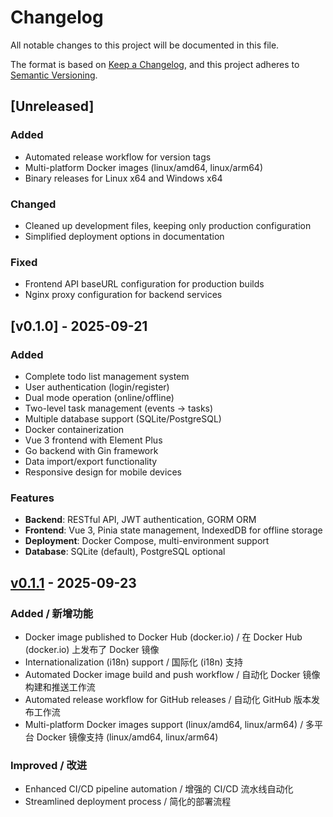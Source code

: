 # Changelog

All notable changes to this project will be documented in this file.

The format is based on [Keep a Changelog](https://keepachangelog.com/en/1.0.0/),
and this project adheres to [Semantic Versioning](https://semver.org/spec/v2.0.0.html).

## [Unreleased]

### Added
- Automated release workflow for version tags
- Multi-platform Docker images (linux/amd64, linux/arm64)
- Binary releases for Linux x64 and Windows x64

### Changed
- Cleaned up development files, keeping only production configuration
- Simplified deployment options in documentation

### Fixed
- Frontend API baseURL configuration for production builds
- Nginx proxy configuration for backend services

## [v0.1.0] - 2025-09-21

### Added
- Complete todo list management system
- User authentication (login/register)
- Dual mode operation (online/offline)
- Two-level task management (events -> tasks)
- Multiple database support (SQLite/PostgreSQL)
- Docker containerization
- Vue 3 frontend with Element Plus
- Go backend with Gin framework
- Data import/export functionality
- Responsive design for mobile devices

### Features
- **Backend**: RESTful API, JWT authentication, GORM ORM
- **Frontend**: Vue 3, Pinia state management, IndexedDB for offline storage
- **Deployment**: Docker Compose, multi-environment support
- **Database**: SQLite (default), PostgreSQL optional

[v0.1]: https://github.com/AnixOps/ToDoList-web/releases/tag/v0.1.0

## [v0.1.1] - 2025-09-23

### Added / 新增功能
- Docker image published to Docker Hub (docker.io) / 在 Docker Hub (docker.io) 上发布了 Docker 镜像
- Internationalization (i18n) support / 国际化 (i18n) 支持
- Automated Docker image build and push workflow / 自动化 Docker 镜像构建和推送工作流
- Automated release workflow for GitHub releases / 自动化 GitHub 版本发布工作流
- Multi-platform Docker images support (linux/amd64, linux/arm64) / 多平台 Docker 镜像支持 (linux/amd64, linux/arm64)

### Improved / 改进
- Enhanced CI/CD pipeline automation / 增强的 CI/CD 流水线自动化
- Streamlined deployment process / 简化的部署流程

[v0.1.1]: https://github.com/AnixOps/ToDoList-web/releases/tag/v0.1.1

